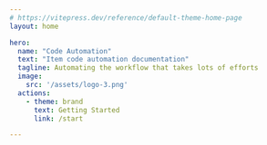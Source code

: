 ```yaml
---
# https://vitepress.dev/reference/default-theme-home-page
layout: home

hero:
  name: "Code Automation"
  text: "Item code automation documentation"
  tagline: Automating the workflow that takes lots of efforts
  image:
    src: '/assets/logo-3.png'
  actions:
    - theme: brand
      text: Getting Started
      link: /start

---
```


